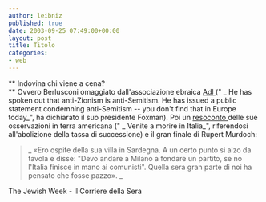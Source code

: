 ```yaml
---
author: leibniz
published: true
date: 2003-09-25 07:49:00+00:00
layout: post
title: Titolo
categories:
- web
---
```


 ** Indovina chi viene a cena?   
** Ovvero Berlusconi omaggiato dall'associazione ebraica  [ Adl ](http://www.thejewishweek.com/news/newscontent.php3?artid=8447)(" _ He has spoken out that anti-Zionism is anti-Semitism. He has issued a public statement condemning anti-Semitism -- you don't find that in Europe today_", ha dichiarato il suo presidente Foxman). Poi un  [ resoconto ](http://www.corriere.it/edicola/index.jsp?path=POLITICA&doc=LATEL)delle sue osservazioni in terra americana (" _ Venite a morire in Italia_", riferendosi all'abolizione della tassa di successione) e il gran finale di Rupert Murdoch:

>  
> 
>  _ «Ero ospite della sua villa in Sardegna. A un certo punto si alzo da tavola e disse: "Devo andare a Milano a fondare un partito, se no l'Italia finisce in mano ai comunisti". Quella sera gran parte di noi ha pensato che fosse pazzo». _

The Jewish Week - Il Corriere della Sera
